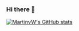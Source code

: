 ### Hi there 👋

[![MartinvW's GitHub stats](https://github-readme-stats.vercel.app/api?username=martinvw)](https://github.com/anuraghazra/github-readme-stats)

<!--
**martinvw/martinvw** is a ✨ _special_ ✨ repository because its `README.md` (this file) appears on your GitHub profile.

Here are some ideas to get you started:

- 🔭 I’m currently working on ...
- 🌱 I’m currently learning ...
- 👯 I’m looking to collaborate on ...
- 🤔 I’m looking for help with ...
- 💬 Ask me about ...
- 📫 How to reach me: ...
- 😄 Pronouns: ...
- ⚡ Fun fact: ...
-->
